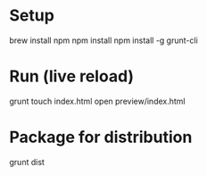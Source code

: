 # Setup
brew install npm
npm install
npm install -g grunt-cli

# Run (live reload)
grunt
touch index.html
open preview/index.html

# Package for distribution
grunt dist